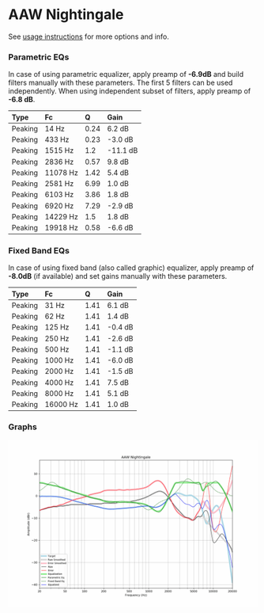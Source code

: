 # AAW Nightingale
See [usage instructions](https://github.com/jaakkopasanen/AutoEq#usage) for more options and info.

### Parametric EQs
In case of using parametric equalizer, apply preamp of **-6.9dB** and build filters manually
with these parameters. The first 5 filters can be used independently.
When using independent subset of filters, apply preamp of **-6.8 dB**.

| Type    | Fc       |    Q | Gain     |
|:--------|:---------|:-----|:---------|
| Peaking | 14 Hz    | 0.24 | 6.2 dB   |
| Peaking | 433 Hz   | 0.23 | -3.0 dB  |
| Peaking | 1515 Hz  | 1.2  | -11.1 dB |
| Peaking | 2836 Hz  | 0.57 | 9.8 dB   |
| Peaking | 11078 Hz | 1.42 | 5.4 dB   |
| Peaking | 2581 Hz  | 6.99 | 1.0 dB   |
| Peaking | 6103 Hz  | 3.86 | 1.8 dB   |
| Peaking | 6920 Hz  | 7.29 | -2.9 dB  |
| Peaking | 14229 Hz | 1.5  | 1.8 dB   |
| Peaking | 19918 Hz | 0.58 | -6.6 dB  |

### Fixed Band EQs
In case of using fixed band (also called graphic) equalizer, apply preamp of **-8.0dB**
(if available) and set gains manually with these parameters.

| Type    | Fc       |    Q | Gain    |
|:--------|:---------|:-----|:--------|
| Peaking | 31 Hz    | 1.41 | 6.1 dB  |
| Peaking | 62 Hz    | 1.41 | 1.4 dB  |
| Peaking | 125 Hz   | 1.41 | -0.4 dB |
| Peaking | 250 Hz   | 1.41 | -2.6 dB |
| Peaking | 500 Hz   | 1.41 | -1.1 dB |
| Peaking | 1000 Hz  | 1.41 | -6.0 dB |
| Peaking | 2000 Hz  | 1.41 | -1.5 dB |
| Peaking | 4000 Hz  | 1.41 | 7.5 dB  |
| Peaking | 8000 Hz  | 1.41 | 5.1 dB  |
| Peaking | 16000 Hz | 1.41 | 1.0 dB  |

### Graphs
![](./AAW%20Nightingale.png)